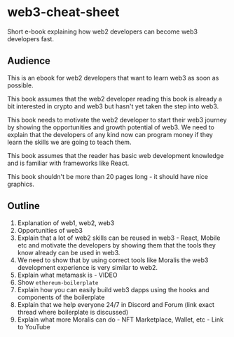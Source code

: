 # web3-cheat-sheet
Short e-book explaining how web2 developers can become web3 developers fast.


## Audience
This is an ebook for web2 developers that want to learn web3 as soon as possible.

This book assumes that the web2 developer reading this book is already a bit interested in crypto and web3 but hasn't yet taken the step into web3.

This book needs to motivate the web2 developer to start their web3 journey by showing the opportunities and growth potential of web3. We need to explain that the developers of any kind now can program money if they learn the skills we are going to teach them.

This book assumes that the reader has basic web development knowledge and is familiar with frameworks like React.

This book shouldn't be more than 20 pages long - it should have nice graphics.

## Outline

 1. Explanation of web1, web2, web3
 2. Opportunities of web3
 3. Explain that a lot of web2 skills can be reused in web3 - React, Mobile etc and motivate the developers by showing them that the tools they know already can be used in web3. 
 4. We need to show that by using correct tools like Moralis the web3 development experience is very similar to web2.
 5. Explain what metamask is - VIDEO
 6. Show `ethereum-boilerplate`
 7. Explain how you can easily build web3 dapps using the hooks and components of the boilerplate
 8. Explain that we help everyone 24/7 in Discord and Forum (link exact thread where boilerplate is discussed)
 9. Explain what more Moralis can do - NFT Marketplace, Wallet, etc - Link to YouTube
